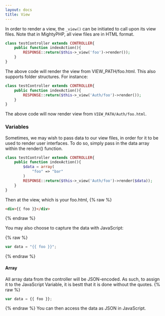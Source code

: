 ```yaml
---
layout: docs
title: View
---
```

In order to render a view, the `_view()` can be initiated to call upon its view files. Note that in MightyPHP, all view files are in HTML format.

```php
class testController extends CONTROLLER{
    public function indexAction(){
        RESPONSE::return($this->_view('foo')->render());
    }
}
```

The above code will render the view from VIEW_PATH/foo.html. This also supports folder structures. For instance:
```php
class testController extends CONTROLLER{
    public function indexAction(){
        RESPONSE::return($this->_view('Auth/foo')->render());
    }
}
```

The above code will now render view from `VIEW_PATH/Auth/foo.html`.

### Variables

Sometimes, we may wish to pass data to our view files, in order for it to be used to render user interfaces. To do so, simply pass in the data array within the render() function.

```php
class testController extends CONTROLLER{
    public function indexAction(){
        $data = array(
            "foo" => "bar"
        )
        RESPONSE::return($this->_view('Auth/foo')->render($data));
    }
}
```

Then at the view, which is your foo.html, 
{% raw %} 
```html
<div>{{ foo }}</div>
```
{% endraw %}

You may also choose to capture the data with JavaScript:

{% raw %} 
```javascript
var data = "{{ foo }}";
```
{% endraw %}

#### Array
All array data from the controller will be JSON-encoded. As such, to assign it to the JavaScript Variable, it is bestt that it is done without the quotes.
{% raw %} 
```javascript
var data = {{ foo }};
```
{% endraw %}
You can then access the data as JSON in JavaScript.